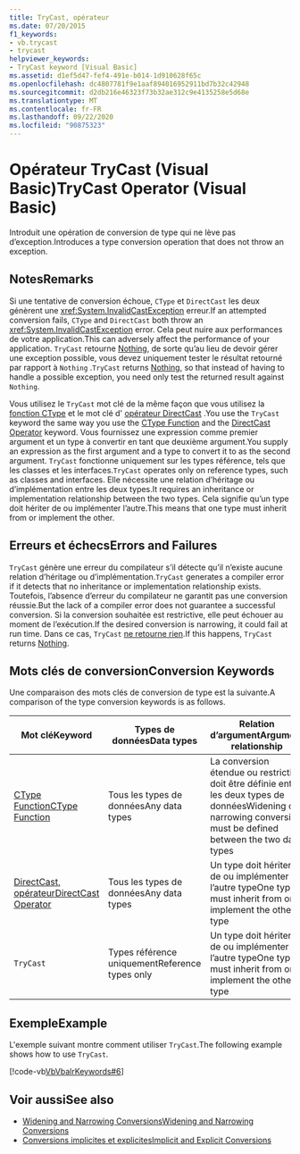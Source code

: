 ```yaml
---
title: TryCast, opérateur
ms.date: 07/20/2015
f1_keywords:
- vb.trycast
- trycast
helpviewer_keywords:
- TryCast keyword [Visual Basic]
ms.assetid: d1ef5d47-fef4-491e-b014-1d910628f65c
ms.openlocfilehash: dc4807781f9e1aaf894016952911bd7b32c42948
ms.sourcegitcommit: d2db216e46323f73b32ae312c9e4135258e5d68e
ms.translationtype: MT
ms.contentlocale: fr-FR
ms.lasthandoff: 09/22/2020
ms.locfileid: "90875323"
---
```

# <a name="trycast-operator-visual-basic"></a><span data-ttu-id="b1fbd-102">Opérateur TryCast (Visual Basic)</span><span class="sxs-lookup"><span data-stu-id="b1fbd-102">TryCast Operator (Visual Basic)</span></span>

<span data-ttu-id="b1fbd-103">Introduit une opération de conversion de type qui ne lève pas d’exception.</span><span class="sxs-lookup"><span data-stu-id="b1fbd-103">Introduces a type conversion operation that does not throw an exception.</span></span>  
  
## <a name="remarks"></a><span data-ttu-id="b1fbd-104">Notes</span><span class="sxs-lookup"><span data-stu-id="b1fbd-104">Remarks</span></span>  

 <span data-ttu-id="b1fbd-105">Si une tentative de conversion échoue, `CType` et `DirectCast` les deux génèrent une <xref:System.InvalidCastException> erreur.</span><span class="sxs-lookup"><span data-stu-id="b1fbd-105">If an attempted conversion fails, `CType` and `DirectCast` both throw an <xref:System.InvalidCastException> error.</span></span> <span data-ttu-id="b1fbd-106">Cela peut nuire aux performances de votre application.</span><span class="sxs-lookup"><span data-stu-id="b1fbd-106">This can adversely affect the performance of your application.</span></span> <span data-ttu-id="b1fbd-107">`TryCast` retourne [Nothing](../nothing.md), de sorte qu’au lieu de devoir gérer une exception possible, vous devez uniquement tester le résultat retourné par rapport à `Nothing` .</span><span class="sxs-lookup"><span data-stu-id="b1fbd-107">`TryCast` returns [Nothing](../nothing.md), so that instead of having to handle a possible exception, you need only test the returned result against `Nothing`.</span></span>  
  
 <span data-ttu-id="b1fbd-108">Vous utilisez le `TryCast` mot clé de la même façon que vous utilisez la [fonction CType](../functions/ctype-function.md) et le mot clé d' [opérateur DirectCast](directcast-operator.md) .</span><span class="sxs-lookup"><span data-stu-id="b1fbd-108">You use the `TryCast` keyword the same way you use the [CType Function](../functions/ctype-function.md) and the [DirectCast Operator](directcast-operator.md) keyword.</span></span> <span data-ttu-id="b1fbd-109">Vous fournissez une expression comme premier argument et un type à convertir en tant que deuxième argument.</span><span class="sxs-lookup"><span data-stu-id="b1fbd-109">You supply an expression as the first argument and a type to convert it to as the second argument.</span></span> <span data-ttu-id="b1fbd-110">`TryCast` fonctionne uniquement sur les types référence, tels que les classes et les interfaces.</span><span class="sxs-lookup"><span data-stu-id="b1fbd-110">`TryCast` operates only on reference types, such as classes and interfaces.</span></span> <span data-ttu-id="b1fbd-111">Elle nécessite une relation d’héritage ou d’implémentation entre les deux types.</span><span class="sxs-lookup"><span data-stu-id="b1fbd-111">It requires an inheritance or implementation relationship between the two types.</span></span> <span data-ttu-id="b1fbd-112">Cela signifie qu’un type doit hériter de ou implémenter l’autre.</span><span class="sxs-lookup"><span data-stu-id="b1fbd-112">This means that one type must inherit from or implement the other.</span></span>  
  
## <a name="errors-and-failures"></a><span data-ttu-id="b1fbd-113">Erreurs et échecs</span><span class="sxs-lookup"><span data-stu-id="b1fbd-113">Errors and Failures</span></span>  

 <span data-ttu-id="b1fbd-114">`TryCast` génère une erreur du compilateur s’il détecte qu’il n’existe aucune relation d’héritage ou d’implémentation.</span><span class="sxs-lookup"><span data-stu-id="b1fbd-114">`TryCast` generates a compiler error if it detects that no inheritance or implementation relationship exists.</span></span> <span data-ttu-id="b1fbd-115">Toutefois, l’absence d’erreur du compilateur ne garantit pas une conversion réussie.</span><span class="sxs-lookup"><span data-stu-id="b1fbd-115">But the lack of a compiler error does not guarantee a successful conversion.</span></span> <span data-ttu-id="b1fbd-116">Si la conversion souhaitée est restrictive, elle peut échouer au moment de l’exécution.</span><span class="sxs-lookup"><span data-stu-id="b1fbd-116">If the desired conversion is narrowing, it could fail at run time.</span></span> <span data-ttu-id="b1fbd-117">Dans ce cas, `TryCast` [ne retourne rien](../nothing.md).</span><span class="sxs-lookup"><span data-stu-id="b1fbd-117">If this happens, `TryCast` returns [Nothing](../nothing.md).</span></span>  
  
## <a name="conversion-keywords"></a><span data-ttu-id="b1fbd-118">Mots clés de conversion</span><span class="sxs-lookup"><span data-stu-id="b1fbd-118">Conversion Keywords</span></span>  

 <span data-ttu-id="b1fbd-119">Une comparaison des mots clés de conversion de type est la suivante.</span><span class="sxs-lookup"><span data-stu-id="b1fbd-119">A comparison of the type conversion keywords is as follows.</span></span>  
  
|<span data-ttu-id="b1fbd-120">Mot clé</span><span class="sxs-lookup"><span data-stu-id="b1fbd-120">Keyword</span></span>|<span data-ttu-id="b1fbd-121">Types de données</span><span class="sxs-lookup"><span data-stu-id="b1fbd-121">Data types</span></span>|<span data-ttu-id="b1fbd-122">Relation d’argument</span><span class="sxs-lookup"><span data-stu-id="b1fbd-122">Argument relationship</span></span>|<span data-ttu-id="b1fbd-123">Échec au moment de l’exécution</span><span class="sxs-lookup"><span data-stu-id="b1fbd-123">Run-time failure</span></span>|  
|---|---|---|---|  
|[<span data-ttu-id="b1fbd-124">CType Function</span><span class="sxs-lookup"><span data-stu-id="b1fbd-124">CType Function</span></span>](../functions/ctype-function.md)|<span data-ttu-id="b1fbd-125">Tous les types de données</span><span class="sxs-lookup"><span data-stu-id="b1fbd-125">Any data types</span></span>|<span data-ttu-id="b1fbd-126">La conversion étendue ou restrictive doit être définie entre les deux types de données</span><span class="sxs-lookup"><span data-stu-id="b1fbd-126">Widening or narrowing conversion must be defined between the two data types</span></span>|<span data-ttu-id="b1fbd-127">Lève <xref:System.InvalidCastException></span><span class="sxs-lookup"><span data-stu-id="b1fbd-127">Throws <xref:System.InvalidCastException></span></span>|  
|[<span data-ttu-id="b1fbd-128">DirectCast, opérateur</span><span class="sxs-lookup"><span data-stu-id="b1fbd-128">DirectCast Operator</span></span>](directcast-operator.md)|<span data-ttu-id="b1fbd-129">Tous les types de données</span><span class="sxs-lookup"><span data-stu-id="b1fbd-129">Any data types</span></span>|<span data-ttu-id="b1fbd-130">Un type doit hériter de ou implémenter l’autre type</span><span class="sxs-lookup"><span data-stu-id="b1fbd-130">One type must inherit from or implement the other type</span></span>|<span data-ttu-id="b1fbd-131">Lève <xref:System.InvalidCastException></span><span class="sxs-lookup"><span data-stu-id="b1fbd-131">Throws <xref:System.InvalidCastException></span></span>|  
|`TryCast`|<span data-ttu-id="b1fbd-132">Types référence uniquement</span><span class="sxs-lookup"><span data-stu-id="b1fbd-132">Reference types only</span></span>|<span data-ttu-id="b1fbd-133">Un type doit hériter de ou implémenter l’autre type</span><span class="sxs-lookup"><span data-stu-id="b1fbd-133">One type must inherit from or implement the other type</span></span>|<span data-ttu-id="b1fbd-134">Retourne [Nothing](../nothing.md)</span><span class="sxs-lookup"><span data-stu-id="b1fbd-134">Returns [Nothing](../nothing.md)</span></span>|  
  
## <a name="example"></a><span data-ttu-id="b1fbd-135">Exemple</span><span class="sxs-lookup"><span data-stu-id="b1fbd-135">Example</span></span>  

 <span data-ttu-id="b1fbd-136">L'exemple suivant montre comment utiliser `TryCast`.</span><span class="sxs-lookup"><span data-stu-id="b1fbd-136">The following example shows how to use `TryCast`.</span></span>  
  
 [!code-vb[VbVbalrKeywords#6](~/samples/snippets/visualbasic/VS_Snippets_VBCSharp/VbVbalrKeywords/VB/Class1.vb#6)]  
  
## <a name="see-also"></a><span data-ttu-id="b1fbd-137">Voir aussi</span><span class="sxs-lookup"><span data-stu-id="b1fbd-137">See also</span></span>

- [<span data-ttu-id="b1fbd-138">Widening and Narrowing Conversions</span><span class="sxs-lookup"><span data-stu-id="b1fbd-138">Widening and Narrowing Conversions</span></span>](../../programming-guide/language-features/data-types/widening-and-narrowing-conversions.md)
- [<span data-ttu-id="b1fbd-139">Conversions implicites et explicites</span><span class="sxs-lookup"><span data-stu-id="b1fbd-139">Implicit and Explicit Conversions</span></span>](../../programming-guide/language-features/data-types/implicit-and-explicit-conversions.md)
